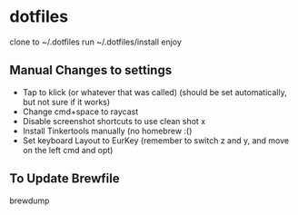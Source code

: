 # dotfiles

clone to ~/.dotfiles
run ~/.dotfiles/install
enjoy

## Manual Changes to settings

- Tap to klick (or whatever that was called) (should be set automatically, but not sure if it works)
- Change cmd+space to raycast
- Disable screenshot shortcuts to use clean shot x
- Install Tinkertools manually (no homebrew :()
- Set keyboard Layout to EurKey (remember to switch z and y, and move on the left cmd and opt)

## To Update Brewfile

brewdump
